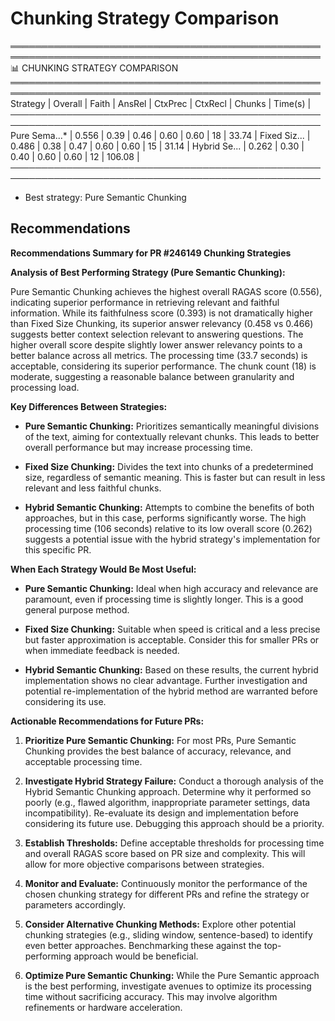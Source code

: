 # Chunking Strategy Comparison

════════════════════════════════════════════════════════════════════════════════════════════════════
📊 CHUNKING STRATEGY COMPARISON
════════════════════════════════════════════════════════════════════════════════════════════════════
Strategy     | Overall | Faith | AnsRel | CtxPrec | CtxRecl | Chunks | Time(s) |
────────────────────────────────────────────────────────────────────────────────────────────────────
Pure Sema...* | 0.556  | 0.39 | 0.46  | 0.60   | 0.60  |     18 | 33.74 |
Fixed Siz... | 0.486  | 0.38 | 0.47  | 0.60   | 0.60  |     15 | 31.14 |
Hybrid Se... | 0.262  | 0.30 | 0.40  | 0.60   | 0.60  |     12 | 106.08 |
────────────────────────────────────────────────────────────────────────────────────────────────────
* Best strategy: Pure Semantic Chunking

## Recommendations

**Recommendations Summary for PR #246149 Chunking Strategies**

**Analysis of Best Performing Strategy (Pure Semantic Chunking):**

Pure Semantic Chunking achieves the highest overall RAGAS score (0.556), indicating superior performance in retrieving relevant and faithful information. While its faithfulness score (0.393) is not dramatically higher than Fixed Size Chunking, its superior answer relevancy (0.458 vs 0.466) suggests better context selection relevant to answering questions.  The higher overall score despite slightly lower answer relevancy points to a better balance across all metrics.  The processing time (33.7 seconds) is acceptable, considering its superior performance.  The chunk count (18) is moderate, suggesting a reasonable balance between granularity and processing load.


**Key Differences Between Strategies:**

* **Pure Semantic Chunking:** Prioritizes semantically meaningful divisions of the text, aiming for contextually relevant chunks.  This leads to better overall performance but may increase processing time.

* **Fixed Size Chunking:** Divides the text into chunks of a predetermined size, regardless of semantic meaning.  This is faster but can result in less relevant and less faithful chunks.

* **Hybrid Semantic Chunking:** Attempts to combine the benefits of both approaches, but in this case, performs significantly worse.  The high processing time (106 seconds) relative to its low overall score (0.262) suggests a potential issue with the hybrid strategy's implementation for this specific PR.


**When Each Strategy Would Be Most Useful:**

* **Pure Semantic Chunking:** Ideal when high accuracy and relevance are paramount, even if processing time is slightly longer. This is a good general purpose method.

* **Fixed Size Chunking:**  Suitable when speed is critical and a less precise but faster approximation is acceptable.  Consider this for smaller PRs or when immediate feedback is needed.

* **Hybrid Semantic Chunking:**  Based on these results, the current hybrid implementation shows no clear advantage.  Further investigation and potential re-implementation of the hybrid method are warranted before considering its use.


**Actionable Recommendations for Future PRs:**

1. **Prioritize Pure Semantic Chunking:** For most PRs,  Pure Semantic Chunking provides the best balance of accuracy, relevance, and acceptable processing time.

2. **Investigate Hybrid Strategy Failure:** Conduct a thorough analysis of the Hybrid Semantic Chunking approach. Determine why it performed so poorly (e.g., flawed algorithm, inappropriate parameter settings, data incompatibility). Re-evaluate its design and implementation before considering its future use.  Debugging this approach should be a priority.

3. **Establish Thresholds:**  Define acceptable thresholds for processing time and overall RAGAS score based on PR size and complexity. This will allow for more objective comparisons between strategies.

4. **Monitor and Evaluate:** Continuously monitor the performance of the chosen chunking strategy for different PRs and refine the strategy or parameters accordingly.

5. **Consider Alternative Chunking Methods:** Explore other potential chunking strategies (e.g., sliding window, sentence-based) to identify even better approaches.  Benchmarking these against the top-performing approach would be beneficial.

6. **Optimize Pure Semantic Chunking:** While the Pure Semantic approach is the best performing,  investigate avenues to optimize its processing time without sacrificing accuracy. This may involve algorithm refinements or hardware acceleration.

